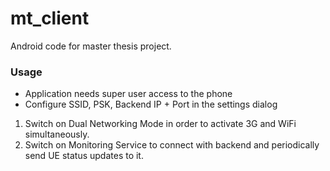 mt_client
=========

Android code for master thesis project.

<h3>Usage</h3>

* Application needs super user access to the phone
* Configure SSID, PSK, Backend IP + Port in the settings dialog

1. Switch on Dual Networking Mode in order to activate 3G and WiFi simultaneously.
2. Switch on Monitoring Service to connect with backend and periodically send UE status updates to it.


